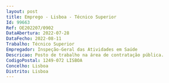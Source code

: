 ```yaml
--- 
layout: post
title: Emprego - Lisboa - Técnico Superior
Id: 99663
Ref: OE202207/0902
DataAbertura: 2022-07-28
DataFecho: 2022-08-11
Trabalho: Técnico Superior
Empregador: Inspeção-Geral das Atividades em Saúde
Descricao: Posto de trabalho na área de contratação pública.
CodigoPostal: 1249-072 LISBOA
Concelho: Lisboa
Distrito: Lisboa
--- 
```

